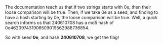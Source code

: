 The documentation teach us that if two strings starts with 0e, then their loose comparison will be true. Then, if we take 0e as a seed, and finding to have a hash starting by 0e, the loose comparison will be true. Well, a quick search informs us that 240610708 has a md5 hash of 0e462097431906509019562988736854.

So with seed **0e**, and hash **240610708**, we get the flag! 
